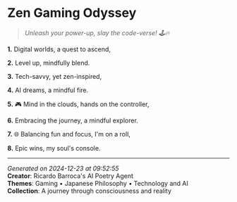 # Zen Gaming Odyssey

> *Unleash your power-up, slay the code-verse! 🕹️🔥*

**1.** Digital worlds, a quest to ascend,


**2.** Level up, mindfully blend.


**3.** Tech-savvy, yet zen-inspired,


**4.** AI dreams, a mindful fire.


**5.** 🎮 Mind in the clouds, hands on the controller,


**6.** Embracing the journey, a mindful explorer.


**7.** 🌐 Balancing fun and focus, I'm on a roll,


**8.** Epic wins, my soul's console.



---

*Generated on 2024-12-23 at 09:52:55*  
**Creator**: Ricardo Barroca's AI Poetry Agent  
**Themes**: Gaming • Japanese Philosophy • Technology and AI  
**Collection**: A journey through consciousness and reality